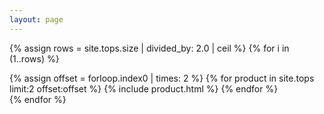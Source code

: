 ```yaml
---
layout: page
---
```

{% assign rows = site.tops.size | divided_by: 2.0 | ceil %}
{% for i in (1..rows) %}
  <div class="row">
  {% assign offset = forloop.index0 | times: 2 %}
  {% for product in site.tops limit:2 offset:offset %}
    {% include product.html %}
  {% endfor %}
  </div>
{% endfor %}

